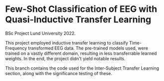 # Few-Shot Classification of EEG with Quasi-Inductive Transfer Learning
BSc Project Lund University 2022.

This project employed inductive transfer learning to classify Time-Frequency transformed EEG data. The pre-trained models used, were trained on a vastly different domain, resulting in less transferrable learned weights. In the end, the project didn't yield notable results.

This branch contains the code used for the Inter-Subject Transfer Learning section, along with the significance testing of these.
